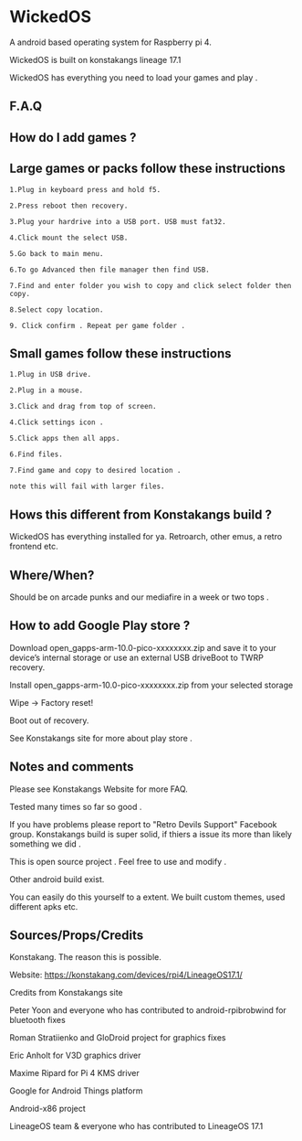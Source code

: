 # WickedOS
A android based operating system for Raspberry pi 4.

WickedOS is built on konstakangs lineage 17.1

WickedOS has everything you need to load your games and play . 

## F.A.Q 

## How do I add games ? 

## Large games or packs follow these instructions 

    1.Plug in keyboard press and hold f5. 
    
    2.Press reboot then recovery. 
    
    3.Plug your hardrive into a USB port. USB must fat32.
    
    4.Click mount the select USB.
    
    5.Go back to main menu.
    
    6.To go Advanced then file manager then find USB. 
    
    7.Find and enter folder you wish to copy and click select folder then copy.
    
    8.Select copy location.
    
    9. Click confirm . Repeat per game folder .
 
## Small games follow these instructions 

    1.Plug in USB drive.
    
    2.Plug in a mouse.
    
    3.Click and drag from top of screen.
    
    4.Click settings icon .
    
    5.Click apps then all apps.
    
    6.Find files.  
    
    7.Find game and copy to desired location .
    
    note this will fail with larger files. 
    
## Hows this different from Konstakangs build ?

WickedOS has everything installed for ya. Retroarch, other emus, a retro frontend etc. 

## Where/When?

Should be on arcade punks and our mediafire in a week or two tops .

## How to add Google Play store ? 

Download open_gapps-arm-10.0-pico-xxxxxxxx.zip and save it to your device’s internal storage or use an external USB driveBoot to TWRP recovery.

Install open_gapps-arm-10.0-pico-xxxxxxxx.zip from your selected storage

Wipe -> Factory reset!

Boot out of recovery.

See Konstakangs site for more about play store .

## Notes and comments 

Please see Konstakangs Website for more FAQ.

Tested many times so far so good . 

If you have problems please report to "Retro Devils Support" Facebook group. Konstakangs build is super solid, if thiers a issue its more than likely something we did .

This is open source project . Feel free to use and modify .

Other android build exist.

You can easily do this yourself to a extent. We built custom themes, used different apks etc. 




## Sources/Props/Credits

Konstakang. The reason this is possible. 

Website:  https://konstakang.com/devices/rpi4/LineageOS17.1/

Credits from Konstakangs site 

Peter Yoon and everyone who has contributed to android-rpibrobwind for bluetooth fixes

Roman Stratiienko and GloDroid project for graphics fixes

Eric Anholt for V3D graphics driver

Maxime Ripard for Pi 4 KMS driver

Google for Android Things platform

Android-x86 project

LineageOS team & everyone who has contributed to LineageOS 17.1

